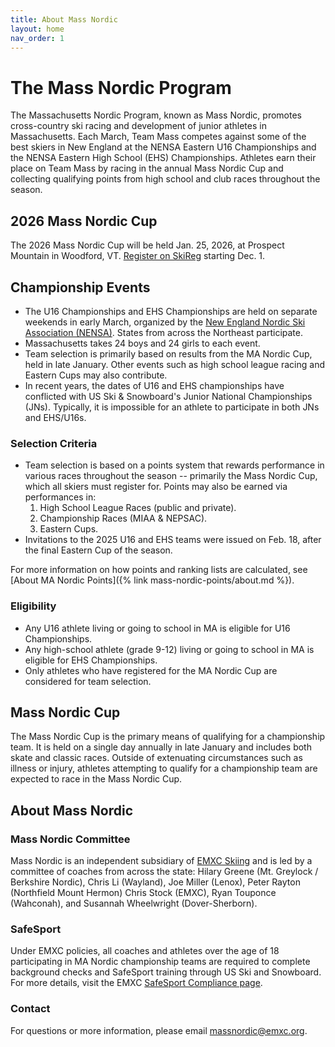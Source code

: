 ```yaml
---
title: About Mass Nordic
layout: home
nav_order: 1
---
```


# The Mass Nordic Program

The Massachusetts Nordic Program, known as Mass Nordic, promotes cross-country ski racing and development of junior athletes in Massachusetts.
Each March, Team Mass competes against some of the best skiers in New England at the NENSA Eastern U16 Championships and the NENSA Eastern High School (EHS) Championships.
Athletes earn their place on Team Mass by racing in the annual Mass Nordic Cup and collecting qualifying points from high school and club races throughout the season.

## 2026 Mass Nordic Cup

The 2026 Mass Nordic Cup will be held Jan. 25, 2026, at Prospect Mountain in Woodford, VT. [Register on SkiReg](https://www.skireg.com/massachusetts-nordic-program-u16-eastern-high-school-qualifier) starting Dec. 1.

## Championship Events

- The U16 Championships and EHS Championships are held on separate weekends in early March, organized by the [New England Nordic Ski Association (NENSA)](nensa.net). States from across the Northeast participate.
- Massachusetts takes 24 boys and 24 girls to each event.
- Team selection is primarily based on results from the MA Nordic Cup, held in late January. Other events such as high school league racing and Eastern Cups may also contribute.
- In recent years, the dates of U16 and EHS championships have conflicted with US Ski & Snowboard's Junior National Championships (JNs). Typically, it is impossible for an athlete to participate in both JNs and EHS/U16s.

### Selection Criteria

- Team selection is based on a points system that rewards performance in various races throughout the season -- primarily the Mass Nordic Cup, which all skiers must register for. Points may also be earned via performances in:
    1. High School League Races (public and private).
    2. Championship Races (MIAA & NEPSAC).
    3. Eastern Cups.
- Invitations to the 2025 U16 and EHS teams were issued on Feb. 18, after the final Eastern Cup of the season.

For more information on how points and ranking lists are calculated, see [About MA Nordic Points]({% link mass-nordic-points/about.md %}).

### Eligibility
- Any U16 athlete living or going to school in MA is eligible for U16 Championships.
- Any high-school athlete (grade 9-12) living or going to school in MA is eligible for EHS Championships.
-  Only athletes who have registered for the MA Nordic Cup are considered for team selection.

## Mass Nordic Cup

The Mass Nordic Cup is the primary means of qualifying for a championship team. It is held on a single day annually in late January and includes both skate and classic races. Outside of extenuating circumstances such as illness or injury, athletes attempting to qualify for a championship team are expected to race in the Mass Nordic Cup.


## About Mass Nordic

### Mass Nordic Committee

Mass Nordic is an independent subsidiary of [EMXC Skiing](https://emxc.org) and is led by a committee of coaches from across the state: Hilary Greene (Mt. Greylock / Berkshire Nordic), Chris Li (Wayland), Joe Miller (Lenox), Peter Rayton (Northfield Mount Hermon) Chris Stock (EMXC), Ryan Touponce (Wahconah), and Susannah Wheelwright (Dover-Sherborn).

### SafeSport
Under EMXC policies, all coaches and athletes over the age of 18 participating in MA Nordic championship teams are required to complete background checks and SafeSport training through US Ski and Snowboard. For more details, visit the EMXC [SafeSport Compliance page](https://emxc.org/resources/safesport-compliance).

### Contact 

For questions or more information, please email [massnordic@emxc.org](mailto:massnordic@emxc.org).